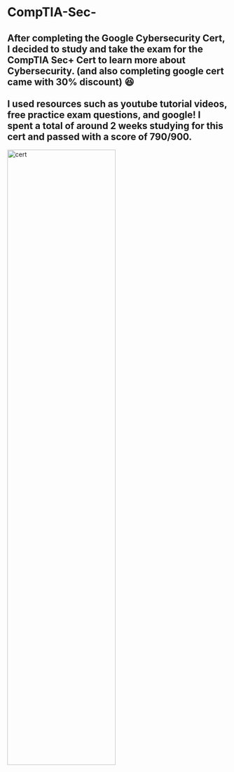 <h1>CompTIA-Sec-</h1>

<h2>After completing the Google Cybersecurity Cert, I decided to study and take the exam for the CompTIA Sec+ Cert to learn more about Cybersecurity. (and also completing google cert came with 30% discount) 😆 <br>
<br> 
I used resources such as youtube tutorial videos, free practice exam questions, and google! I spent a total of around 2 weeks studying for this cert and passed with a score of 790/900. </h2>

<img src="https://i.imgur.com/1U6hwRG.png" height="60%" width="70%" alt="cert"/>

